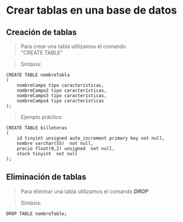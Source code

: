 # Crear tablas en una base de datos

## Creación de tablas

> Para crear una tabla utilizamos el comando  
> "CREATE TABLE"  

> Sintáxis: 

    CREATE TABLE nombreTabla  
    ( 
        nombreCampo tipo características,  
        nombreCampo2 tipo características,  
        nombreCampo3 tipo características,  
        nombreCampo4 tipo características
    );

> Ejemplo práctico


    CREATE TABLE billeteras 
    (
        id tinyint unsigned auto_increment primary key not null,  
        nombre varchar(55)  not null,
        precio float(9,2) unsigned  not null,  
        stock tinyint  not null
    );  

## Eliminación de tablas

> Para eliminar una tabla utilizamos el comando ***DROP***

> Sintáxis: 

    DROP TABLE nombreTable;